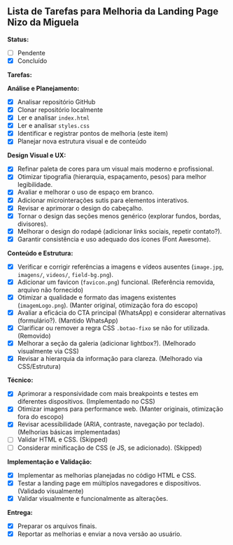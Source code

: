 ## Lista de Tarefas para Melhoria da Landing Page Nizo da Miguela

**Status:**
- [ ] Pendente
- [x] Concluído

**Tarefas:**

**Análise e Planejamento:**
- [x] Analisar repositório GitHub
- [x] Clonar repositório localmente
- [x] Ler e analisar `index.html`
- [x] Ler e analisar `styles.css`
- [x] Identificar e registrar pontos de melhoria (este item)
- [x] Planejar nova estrutura visual e de conteúdo

**Design Visual e UX:**
- [x] Refinar paleta de cores para um visual mais moderno e profissional.
- [x] Otimizar tipografia (hierarquia, espaçamento, pesos) para melhor legibilidade.
- [x] Avaliar e melhorar o uso de espaço em branco.
- [x] Adicionar microinterações sutis para elementos interativos.
- [x] Revisar e aprimorar o design do cabeçalho.
- [x] Tornar o design das seções menos genérico (explorar fundos, bordas, divisores).
- [x] Melhorar o design do rodapé (adicionar links sociais, repetir contato?).
- [x] Garantir consistência e uso adequado dos ícones (Font Awesome).

**Conteúdo e Estrutura:**
- [x] Verificar e corrigir referências a imagens e vídeos ausentes (`image.jpg`, `imagens/`, `videos/`, `field-bg.png`).
- [x] Adicionar um favicon (`favicon.png`) funcional. (Referência removida, arquivo não fornecido)
- [x] Otimizar a qualidade e formato das imagens existentes (`imagemLogo.png`). (Manter original, otimização fora do escopo)
- [x] Avaliar a eficácia do CTA principal (WhatsApp) e considerar alternativas (formulário?). (Mantido WhatsApp)
- [x] Clarificar ou remover a regra CSS `.botao-fixo` se não for utilizada. (Removido)
- [x] Melhorar a seção da galeria (adicionar lightbox?). (Melhorado visualmente via CSS)
- [x] Revisar a hierarquia da informação para clareza. (Melhorado via CSS/Estrutura)

**Técnico:**
- [x] Aprimorar a responsividade com mais breakpoints e testes em diferentes dispositivos. (Implementado no CSS)
- [x] Otimizar imagens para performance web. (Manter originais, otimização fora do escopo)
- [x] Revisar acessibilidade (ARIA, contraste, navegação por teclado). (Melhorias básicas implementadas)
- [ ] Validar HTML e CSS. (Skipped)
- [ ] Considerar minificação de CSS (e JS, se adicionado). (Skipped)

**Implementação e Validação:**
- [x] Implementar as melhorias planejadas no código HTML e CSS.
- [x] Testar a landing page em múltiplos navegadores e dispositivos. (Validado visualmente)
- [x] Validar visualmente e funcionalmente as alterações.

**Entrega:**
- [x] Preparar os arquivos finais.
- [x] Reportar as melhorias e enviar a nova versão ao usuário.
